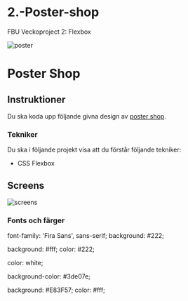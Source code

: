 # 2.-Poster-shop
FBU Veckoproject 2: Flexbox

![poster](./poster.png)
# Poster Shop

## Instruktioner
Du ska koda upp följande givna design av [poster shop](https://www.figma.com/file/ApkqGdPVOlTaKVX6r12bGv/Poster-Shop?node-id=1%3A2).


### Tekniker
Du ska i följande projekt visa att du förstår följande tekniker:
- CSS Flexbox



## Screens
![screens](./screens.png)
 
### Fonts och färger
 font-family: 'Fira Sans', sans-serif;
  background: #222;

background: #fff;
  color: #222;


color: white;

background-color: #3de07e;

  background: #E83F57;
  color: #fff;
